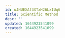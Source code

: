 ```yaml
---
id: uJNUEXAf3XTxH26LxIUq6
title: Scientific Method
desc: ''
updated: 1644923541099
created: 1644923541099
---
```


